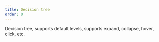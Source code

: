 ```yaml
---
title: Decision tree
order: 0
---
```


Decision tree, supports default levels, supports expand, collapse, hover, click, etc.
